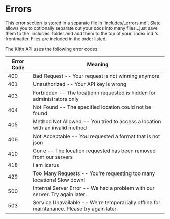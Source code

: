 # Errors

<aside class="notice">This error section is stored in a separate file in `includes/_errors.md`. Slate allows you to optionally separate out your docs into many files...just save them to the `includes` folder and add them to the top of your `index.md`'s frontmatter. Files are included in the order listed.</aside>

The Kittn API uses the following error codes:


Error Code | Meaning
---------- | -------
400 | Bad Request -- Your request is not winning anymore
401 | Unauthorized -- Your API key is wrong
403 | Forbidden -- The locationn requested is hidden for administrators only
404 | Not Found -- The specified location could not be found
405 | Method Not Allowed -- You tried to access a location with an invalid method
406 | Not Acceptable -- You requested a format that is not json
410 | Gone -- The location requested has been removed from our servers
418 | i am icarus 
429 | Too Many Requests -- You're requesting too many locations! Slow down!
500 | Internal Server Error -- We had a problem with our server. Try again later.
503 | Service Unavailable -- We're temporarially offline for maintanance. Please try again later.
